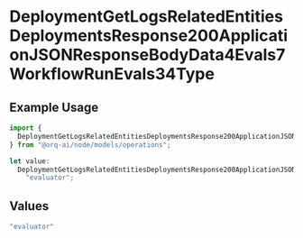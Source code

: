 # DeploymentGetLogsRelatedEntitiesDeploymentsResponse200ApplicationJSONResponseBodyData4Evals7WorkflowRunEvals34Type

## Example Usage

```typescript
import {
  DeploymentGetLogsRelatedEntitiesDeploymentsResponse200ApplicationJSONResponseBodyData4Evals7WorkflowRunEvals34Type,
} from "@orq-ai/node/models/operations";

let value:
  DeploymentGetLogsRelatedEntitiesDeploymentsResponse200ApplicationJSONResponseBodyData4Evals7WorkflowRunEvals34Type =
    "evaluator";
```

## Values

```typescript
"evaluator"
```